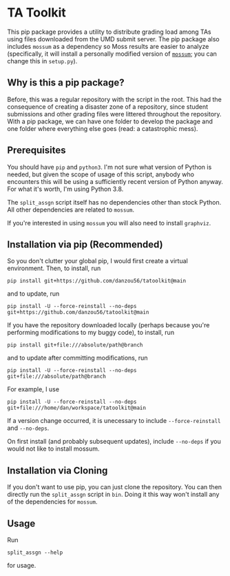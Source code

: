 # TA Toolkit

This pip package provides a utility to distribute grading load among TAs using
files downloaded from the UMD submit server. The pip package also includes
`mossum` as a dependency so Moss results are easier to analyze (specifically, 
it will install a personally modified version of [`mossum`](https://github.com/danzou56/mossum); you can change this
in `setup.py`).

## Why is this a pip package?

Before, this was a regular repository with the script in the root. This had the
consequence of creating a disaster zone of a repository, since student
submissions and other grading files were littered throughout the repository.
With a pip package, we can have one folder to develop the package and one
folder where everything else goes (read: a catastrophic mess).

## Prerequisites

You should have `pip` and `python3`. I'm not sure what version of Python is
needed, but given the scope of usage of this script, anybody who encounters
this will be using a sufficiently recent version of Python anyway. For what
it's worth, I'm using Python 3.8.

The `split_assgn` script itself has no dependencies other than stock Python.
All other dependencies are related to `mossum`.

If you're interested in using `mossum` you will also need to install
`graphviz`.

## Installation via pip (Recommended)

So you don't clutter your global pip, I would first create a virtual
environment. Then, to install, run

`pip install git+https://github.com/danzou56/tatoolkit@main`

and to update, run

`pip install -U --force-reinstall --no-deps git+https://github.com/danzou56/tatoolkit@main`

If you have the repository downloaded locally (perhaps because you're
performing modifications to my buggy code), to install, run

`pip install git+file:///absolute/path@branch`

and to update after committing modifications, run

`pip install -U --force-reinstall --no-deps git+file:///absolute/path@branch`

For example, I use

`pip install -U --force-reinstall --no-deps git+file:///home/dan/workspace/tatoolkit@main`

If a version change occurred, it is unecessary to include `--force-reinstall` and `--no-deps`.

On first install (and probably subsequent updates), include `--no-deps` if you would not like to install mossum.

## Installation via Cloning

If you don't want to use pip, you can just clone the repository. You can then
directly run the `split_assgn` script in `bin`. Doing it this way won't install
any of the dependencies for `mossum`.

## Usage

Run

`split_assgn --help`

for usage.
